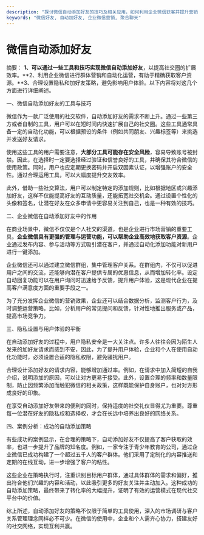 ```yaml
---
description: "探讨微信自动添加好友的技巧及相关应用，如何利用企业微信获客并提升营销效果。"
keywords: "微信好友, 自动加好友, 企业微信营销, 聚合聊天"
---
```

# 微信自动添加好友

摘要： 
**1、可以通过一些工具和技巧实现微信自动添加好友**，以提高社交圈的扩展效率。**2、利用企业微信进行群体营销和自动化运营，有助于精确获取客户资源。**3、合理设置隐私和加好友策略，避免影响用户体验。以下内容将对这几个方面进行详细阐述。

一、微信自动添加好友的工具与技巧

微信作为一款广泛使用的社交软件，自动添加好友的需求不断上升。通过一些第三方或者自制的工具，用户可以在短时间内快速扩展自己的社交圈。这些工具通常具备一定的自动化功能，可以根据预设的条件（例如共同朋友、兴趣标签等）来挑选并发送好友请求。

使用这些工具的用户需要注意，**大部分工具可能存在安全风险**，容易导致账号被封禁。因此，在选择时一定要选择经过验证和信誉良好的工具，并确保其符合微信的使用政策。同时，用户也应定期更换密码并开启双因素认证，以增强账户的安全性。通过合理运用工具，可以大幅度提升交友效率。

此外，借助一些社交算法，用户可以制定特定的添加规则，比如根据地区或兴趣添加好友，这样不仅能提高好友的互动质量，还能拓宽社交机会。通过设置个性化的头像和签名，让潜在好友在众多申请中更容易关注到自己，也是一种有效的技巧。

二、企业微信在自动添加好友中的作用

在商业场景中，微信不仅仅是个人社交的渠道，也是企业进行市场营销的重要工具。**企业微信具有更强的管理与运营功能，可以帮助企业高效地获取客户资源**。企业通过发布内容、参与活动等方式吸引潜在客户，并通过自动化添加功能对新用户进行一键添加。

企业微信还可以通过建立微信群组，集中管理客户关系。在群组内，不仅可以促进用户之间的交流，还能够向潜在客户提供专属的优惠信息，从而增加转化率。设定自动回复功能可以在用户询问时迅速给予反馈，提升用户体验，这是现代企业在提高客户满意度方面的重要手段之一。

为了充分发挥企业微信的营销效果，企业还可以结合数据分析，监测客户行为，及时调整运营策略。比如，分析用户的常见提问和反馈，针对性地推出服务或产品，提高市场竞争力。

三、隐私设置与用户体验的平衡

在自动添加好友的过程中，用户隐私安全是一大关注点。许多人往往会因为陌生人发来的加好友请求而感到不安，因此，为了提升用户体验，企业和个人在使用自动化功能时，必须设置合适的隐私权限，避免骚扰用户。

合理设计添加好友的请求内容，能够增加通过率。例如，在请求中加入简短的自我介绍，说明添加的原因，可以让对方更易于接受。此外，设置合理的频率和数量限制，防止因频繁添加而触犯微信的相关政策，这样既能保护自身账户，也对对方形成良好的印象。

在享受自动添加好友带来的便利的同时，保持适度的社交礼仪显得尤为重要。尊重每一位潜在好友的隐私权和选择权，才会在长远中培养出良好的网络关系。

四、案例分析：成功的自动添加策略

有些成功的案例显示，在合理的策略下，自动添加好友不仅提高了客户获取的效率，也进一步提升了品牌的知名度。例如，一家专注于青少年教育的公司，通过企业微信已成功构建了一个超过五千人的客户群体。他们采用了定制化的内容推送和定期的在线互动，进一步增强了客户的粘性。

这些企业在策略执行时，注重识别目标用户群体，通过具体群体的需求和偏好，推出符合他们兴趣的内容和活动，以此吸引更多的好友关注并主动加入。这种成功的自动添加策略，最终带来了转化率的大幅提升，证明了有效的运营模式在现代社交平台中的价值。

综上所述，自动添加好友的策略不仅限于简单的工具使用，深入的市场调研与客户关系管理理念同样必不可少。在微信的使用中，企业和个人需齐心协力，搭建友好的社交网络，实现互利共赢。
